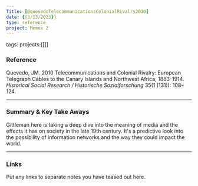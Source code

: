 ```yaml
---
Title: [@quevedoTelecommunicationsColonialRivalry2010]
date: {{3/13/2023}}
type: reference
project: Memex 2
---
```


tags:
projects:[[]]

### Reference 

Quevedo, JM. 2010 Telecommunications and Colonial Rivalry: European Telegraph Cables to the Canary Islands and Northwest Africa, 1883-1914. _Historical Social Research / Historische Sozialforschung_ 35(1 (131)): 108–124.

---

### Summary & Key Take Aways

Gittleman here is taking a deep dive into the meaning of media and the effects it has on society in the late 19th century. It's a predictive look into the possibility of information networks and the way they could impact the world. 


--- 

### Links
Put any links to separate notes you have teased out here.